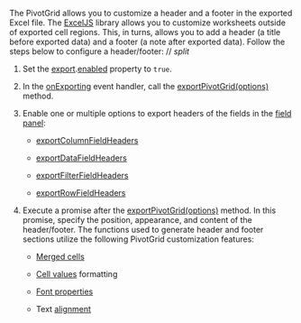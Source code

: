 The PivotGrid allows you to customize a header and a footer in the exported Excel file. The <a href="https://github.com/exceljs/exceljs" target="_blank">ExcelJS</a> library allows you to customize worksheets outside of exported cell regions. This, in turns, allows you to add a header (a title before exported data) and a footer (a note after exported data). Follow the steps below to configure a header/footer:
// _split_

1. Set the [export](/Documentation/ApiReference/UI_Components/dxPivotGrid/Configuration/export/).[enabled](/Documentation/ApiReference/UI_Components/dxPivotGrid/Configuration/export/#enabled) property to `true`.

2. In the [onExporting](/Documentation/ApiReference/UI_Components/dxPivotGrid/Configuration/#onExporting) event handler, call the [exportPivotGrid(options)](/Documentation/ApiReference/Common/Utils/excelExporter/#exportPivotGridoptions) method.

3. Enable one or multiple options to export headers of the fields in the [field panel](/Documentation/Guide/UI_Components/PivotGrid/Visual_Elements/#Field_Panel):

    - [exportColumnFieldHeaders](/Documentation/ApiReference/Common/Object_Structures/ExcelExportPivotGridProps/#exportColumnFieldHeaders)

    - [exportDataFieldHeaders](/Documentation/ApiReference/Common/Object_Structures/ExcelExportPivotGridProps/#exportDataFieldHeaders)

    - [exportFilterFieldHeaders](/Documentation/ApiReference/Common/Object_Structures/ExcelExportPivotGridProps/#exportFilterFieldHeaders)

    - [exportRowFieldHeaders](/Documentation/ApiReference/Common/Object_Structures/ExcelExportPivotGridProps/#exportRowFieldHeaders)

4. Execute a promise after the [exportPivotGrid(options)](/Documentation/ApiReference/Common/Utils/excelExporter/#exportPivotGridoptions) method. In this promise, specify the position, appearance, and content of the header/footer. The functions used to generate header and footer sections utilize the following PivotGrid customization features:

    - <a href="https://github.com/exceljs/exceljs#merged-cells" target="_blank">Merged cells</a>

    - <a href="https://github.com/exceljs/exceljs#value-types" target="_blank">Cell values</a> formatting

    - <a href="https://github.com/exceljs/exceljs#fonts" target="_blank">Font properties</a>

    - Text <a href="https://github.com/exceljs/exceljs#alignment" target="_blank">alignment</a>